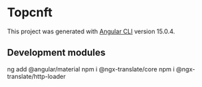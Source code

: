 # Topcnft

This project was generated with [Angular CLI](https://github.com/angular/angular-cli) version 15.0.4.

## Development modules
ng add @angular/material
npm i @ngx-translate/core
npm i @ngx-translate/http-loader




